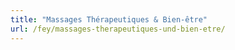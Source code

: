 ```yaml
---
title: "Massages Thérapeutiques & Bien-être"
url: /fey/massages-therapeutiques-und-bien-etre/
---
```


